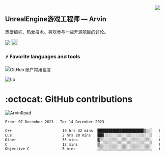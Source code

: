 <img align="right" src="https://count.getloli.com/get/@:ArvinRoad?theme=rule34">

## UnrealEngine游戏工程师 — Arvin

热爱编程、热爱技术。喜欢参与一些开源项目的讨论。

![](https://visitor-badge.glitch.me/badge?page_id=ArvinRoad.ArvinRoad)
[<img alt="github" src="https://img.shields.io/badge/github-ArvinRoad-8da0cb?style=for-the-badge&labelColor=555555&logo=github" height="20">](https://github.com/ArvinRoad)

### ⚡ Favorite languages and tools
![GitHub 账户常用语言](https://github-stats.ubrong.com/api/top-langs/?username=ArvinRoad&layout=compact&theme=tokyonight)

![tip](https://badgen.net/badge/C++/UE/orange?icon=bitcoin-lightning)

# :octocat: GitHub contributions

<img src="https://github-readme-stats.vercel.app/api?username=ArvinRoad&show_icons=true&count_private=true&theme=algolia" alt="ArvinRoad" />

<!--START_SECTION:waka-->

```txt
From: 07 December 2023 - To: 14 December 2023

C++                       19 hrs 42 mins  █████████████████████▒░░░   85.02 %
Lua                       2 hrs 28 mins   ██▓░░░░░░░░░░░░░░░░░░░░░░   10.66 %
Other                     35 mins         ▓░░░░░░░░░░░░░░░░░░░░░░░░   02.56 %
C                         12 mins         ▒░░░░░░░░░░░░░░░░░░░░░░░░   00.87 %
Objective-C               5 mins          ░░░░░░░░░░░░░░░░░░░░░░░░░   00.42 %
```

<!--END_SECTION:waka-->
